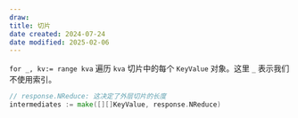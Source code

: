 ```yaml
---
draw:
title: 切片
date created: 2024-07-24
date modified: 2025-02-06
---
```


`for _, kv:= range kva` 遍历 `kva` 切片中的每个 `KeyValue` 对象。这里 `_` 表示我们不使用索引。

```go
// response.NReduce: 这决定了外层切片的长度
intermediates := make([][]KeyValue, response.NReduce) 
```
